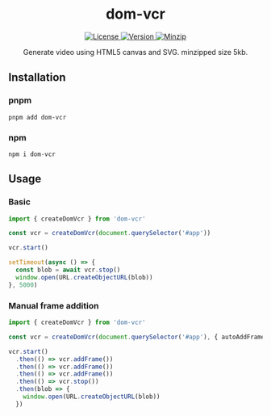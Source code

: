 <h1 align="center">dom-vcr</h1>

<p align="center">
  <a href="https://github.com/qq15725/dom-vcr/blob/master/LICENSE" class="mr-3">
    <img src="https://img.shields.io/npm/l/dom-vcr.svg" alt="License">
  </a>
  <a href="https://www.npmjs.com/package/dom-vcr">
    <img src="https://img.shields.io/npm/v/dom-vcr.svg" alt="Version">
  </a>
  <a href="https://cdn.jsdelivr.net/npm/dom-vcr/dist/index.js">
    <img src="https://img.shields.io/bundlephobia/minzip/dom-vcr" alt="Minzip">
  </a>
</p>

<p align="center">Generate video using HTML5 canvas and SVG. minzipped size 5kb.</p>

## Installation

### pnpm

```shell
pnpm add dom-vcr
```

### npm

```shell
npm i dom-vcr
```

## Usage

### Basic

```ts
import { createDomVcr } from 'dom-vcr'

const vcr = createDomVcr(document.querySelector('#app'))

vcr.start()

setTimeout(async () => {
  const blob = await vcr.stop()
  window.open(URL.createObjectURL(blob))
}, 5000)
```

### Manual frame addition

```ts
import { createDomVcr } from 'dom-vcr'

const vcr = createDomVcr(document.querySelector('#app'), { autoAddFrame: false, fps: 1 })

vcr.start()
  .then(() => vcr.addFrame())
  .then(() => vcr.addFrame())
  .then(() => vcr.addFrame())
  .then(() => vcr.stop())
  .then(blob => {
    window.open(URL.createObjectURL(blob))
  })
```
